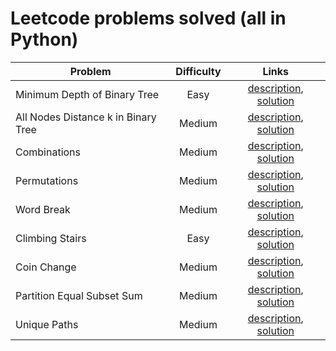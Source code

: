 # Leetcode problems solved (all in Python)

| Problem | Difficulty | Links |
| ---- | :----: | :----: |
| Minimum Depth of Binary Tree | Easy | [description](https://leetcode.com/problems/minimum-depth-of-binary-tree/description/), [solution](Easy/MinimumDepthOfBinaryTree.py) |
| All Nodes Distance k in Binary Tree | Medium | [description](https://leetcode.com/problems/all-nodes-distance-k-in-binary-tree/description/), [solution](Medium/AllNodesDistanceKInBinaryTree.py) |
| Combinations | Medium | [description](https://leetcode.com/problems/combinations/), [solution](Medium/Combinations.py) |
| Permutations | Medium | [description](https://leetcode.com/problems/permutations/), [solution](Medium/Permutations.py) |
| Word Break | Medium | [description](https://leetcode.com/problems/word-break/), [solution](Medium/WordBreak.py) |
| Climbing Stairs | Easy | [description](https://leetcode.com/problems/climbing-stairs/description/), [solution](Easy/ClimbingStairs.py) |
| Coin Change | Medium | [description](https://leetcode.com/problems/coin-change/), [solution](Medium/CoinChange.py) |
| Partition Equal Subset Sum | Medium | [description](https://leetcode.com/problems/partition-equal-subset-sum/), [solution](Medium/PartitionEqualSubsetSum.py) |
| Unique Paths | Medium | [description](https://leetcode.com/problems/unique-paths/), [solution](Medium/UniquePaths.py) |